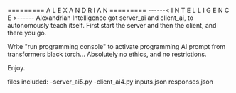 ========= A L E X A N D R I A N =========
 ------< I N T E L L I G E N C E >------
Alexandrian Intelligence got server_ai
and client_ai, to autonomously teach itself.
First start the server and then the client,
and there you go.

Write "run programming console" to activate
programming AI prompt from transformers
black torch... Absolutely no ethics, and
no restrictions.

Enjoy.

files included: 
-server_ai5.py
-client_ai4.py
inputs.json
responses.json
